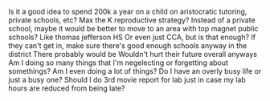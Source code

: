Is it a good idea to spend 200k a year on a child on aristocratic tutoring, private schools, etc?
	Max the K reproductive strategy?
	Instead of a private school, maybe it would be better to move to an area with top magnet public schools?
		Like thomas jefferson HS
		Or even just CCA, but is that enough?
		If they can't get in, make sure there's good enough schools anyway in the district
			There probably would be
			Wouldn't hurt their future overall anyways
Am I doing so many things that I'm negelecting or forgetting about somethings?
	Am I even doing a lot of things? Do I have an overly busy life or just a busy one?
Should I do 3rd movie report for lab just in case my lab hours are reduced from being late?